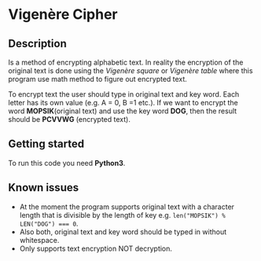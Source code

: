 # Vigenère Cipher

## Description

Is a method of encrypting alphabetic text. In reality the encryption of the original text is done using the _Vigenère square_ or _Vigenère table_ where this program use math method to figure out encrypted text.

To encrypt text the user should type in original text and key word. Each letter has its own value (e.g. A = 0, B =1 etc.). If we want to encrypt the word **MOPSIK**(original text) and use the key word **DOG**, then the result should be **PCVVWG** (encrypted text).

## Getting started

To run this code you need **Python3**.

## Known issues

- At the moment the program supports original text with a character length that is divisible by the length of key e.g. `len("MOPSIK") % LEN("DOG") === 0`.
- Also both, original text and key word should be typed in without whitespace.
- Only supports text encryption NOT decryption.

